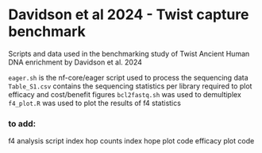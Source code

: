 # Davidson et al 2024 - Twist capture benchmark
Scripts and data used in the benchmarking study of Twist Ancient Human DNA enrichment by Davidson et al. 2024

`eager.sh` is the nf-core/eager script used to process the sequencing data
`Table_S1.csv` contains the sequencing statistics per library required to plot efficacy and cost/benefit figures
`bcl2fastq.sh` was used to demultiplex 
`f4_plot.R` was used to plot the results of f4 statistics

### to add:
f4 analysis script
index hop counts
index hope plot code
efficacy plot code

